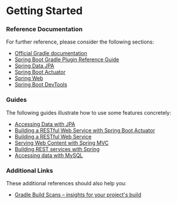# Getting Started

### Reference Documentation
For further reference, please consider the following sections:

* [Official Gradle documentation](https://docs.gradle.org)
* [Spring Boot Gradle Plugin Reference Guide](https://docs.spring.io/spring-boot/docs/2.2.2.RELEASE/gradle-plugin/reference/html/)
* [Spring Data JPA](https://docs.spring.io/spring-boot/docs/2.2.2.RELEASE/reference/htmlsingle/#boot-features-jpa-and-spring-data)
* [Spring Boot Actuator](https://docs.spring.io/spring-boot/docs/2.2.2.RELEASE/reference/htmlsingle/#production-ready)
* [Spring Web](https://docs.spring.io/spring-boot/docs/2.2.2.RELEASE/reference/htmlsingle/#boot-features-developing-web-applications)
* [Spring Boot DevTools](https://docs.spring.io/spring-boot/docs/2.2.2.RELEASE/reference/htmlsingle/#using-boot-devtools)

### Guides
The following guides illustrate how to use some features concretely:

* [Accessing Data with JPA](https://spring.io/guides/gs/accessing-data-jpa/)
* [Building a RESTful Web Service with Spring Boot Actuator](https://spring.io/guides/gs/actuator-service/)
* [Building a RESTful Web Service](https://spring.io/guides/gs/rest-service/)
* [Serving Web Content with Spring MVC](https://spring.io/guides/gs/serving-web-content/)
* [Building REST services with Spring](https://spring.io/guides/tutorials/bookmarks/)
* [Accessing data with MySQL](https://spring.io/guides/gs/accessing-data-mysql/)

### Additional Links
These additional references should also help you:

* [Gradle Build Scans – insights for your project's build](https://scans.gradle.com#gradle)

